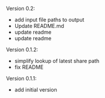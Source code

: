 Version 0.2:

- add input file paths to output
- Update README.md
- update readme
- update readme

Version 0.1.2:

- simplify lookup of latest share path
- fix README

Version 0.1.1:

- add initial version

